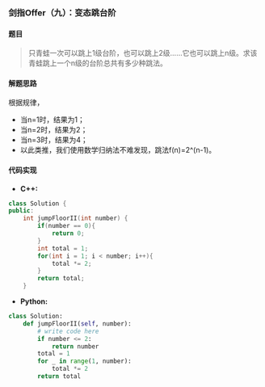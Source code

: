 ### 剑指Offer（九）：变态跳台阶
#### 题目
> 只青蛙一次可以跳上1级台阶，也可以跳上2级……它也可以跳上n级。求该青蛙跳上一个n级的台阶总共有多少种跳法。

#### 解题思路
根据规律，
- 当n=1时，结果为1；
- 当n=2时，结果为2；
- 当n=3时，结果为4；
- 以此类推，我们使用数学归纳法不难发现，跳法f(n)=2^(n-1)。

#### 代码实现
- **C++:**
```cpp
class Solution {
public:
    int jumpFloorII(int number) {
        if(number == 0){
            return 0;
        }
        int total = 1;
        for(int i = 1; i < number; i++){
            total *= 2;
        }
        return total;
    }
```

- **Python:**
```python
class Solution:
    def jumpFloorII(self, number):
        # write code here
        if number <= 2:
            return number
        total = 1
        for _ in range(1, number):
            total *= 2
        return total
```
